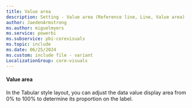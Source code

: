 ```yaml
---
title: Value area
description: Setting - Value area (Reference line, Line, Value area)
author: JaedenArmstrong
ms.author: miguelmyers
ms.service: powerbi
ms.subservice: pbi-corevisuals
ms.topic: include
ms.date: 06/25/2024
ms.custom: include file - variant
LocalizationGroup: core-visuals
---
```

#### Value area

In the Tabular style layout, you can adjust the data value display area from 0% to 100% to determine its proportion on the label.
